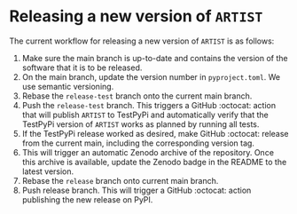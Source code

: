 # Releasing a new version of `ARTIST`

The current workflow for releasing a new version of `ARTIST` is as follows:
1. Make sure the main branch is up-to-date and contains the version of the software that it is to be released.
2. On the main branch, update the version number in `pyproject.toml`. We use semantic versioning.
3. Rebase the ``release-test`` branch onto the current main branch.
4. Push the ``release-test`` branch. This triggers a GitHub :octocat: action that will publish `ARTIST` to TestPyPi and
automatically verify that the TestPyPi version of ``ARTIST`` works as planned by running all tests.
5. If the TestPyPi release worked as desired, make GitHub :octocat: release from the current main, including the corresponding version tag.
6. This will trigger an automatic Zenodo archive of the repository. Once this archive is available, update the Zenodo badge in the README to the latest version.
7. Rebase the ``release`` branch onto current main branch.
8. Push release branch. This will trigger a GitHub :octocat: action publishing the new release on PyPI.
